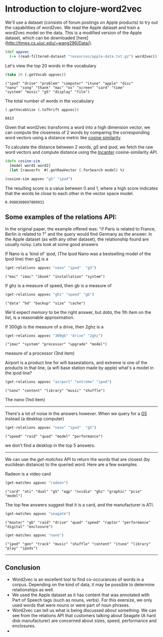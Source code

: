 # Introduction to clojure-word2vec

We'll use a dataset (consists of forum postings on Apple products) to try out the capabilities of word2vec.
We read the Apple dataset and train a word2vec model on the data. This is a modified version
of the Apple dataset, which can be downloaded [here] (http://times.cs.uiuc.edu/~wang296/Data/).

```clojure
(def appvec
  (-> (read-filtered-dataset "resources/apple-data.txt.gz") word2vec))
```

Let's view the top 20 words in the vocabulary

```clojure
(take 20 (.getVocab appvec))
```

```
("ipod" "drive" "problem" "computer" "itune" "apple" "disc" 
"nano" "song" "thank" "mac" "os" "screen" "card" "time" 
"system" "music" "g5" "display" "file")
```

The total number of words  in the vocabulary 

```clojure
(.getVocabSize (.toThrift appvec))
```
    6813


Given that word2vec transforms a word into a high dimension vector, we can
compute the closeness of 2 words by comparing the corresponding word vectors
using a distance metric like 
[cosine similarity](http://en.wikipedia.org/wiki/Cosine_similarity)

To calculate the distance between 2 words, *g5* and *ipod*,
we fetch the raw word vectors and compute distance using
the [Incanter](Incanter.org) cosine-similarity API.

```clojure
(defn cosine-sim
  [model word1 word2]
  (let [rawvecfn  #(.getRawVector (.forSearch model) %)

(cosine-sim appvec "g5" "ipod")

```
The resulting score is a value between 0 and 1, where a high score indicates
that the words lie close to each other in the vector space model.
```
0.9988300697889931
```

##  Some examples of the relations API:
In the original paper, the example offered was:
"if Paris is related to France, Berlin is related to ?"
and the query would find Germany as the answer.
In the Apple dataset (as with any other dataset),
the relationship found are usually noisy. Lets look at some
good answers

If Nano is a 'kind of' ipod, (The Ipod Nano was a bestselling model of the Ipod line)
then [g3](http://en.wikipedia.org/wiki/Power_Macintosh_G3_%28Blue_%26_White%29) is a

```clojure
(get-relations appvec "nano" "ipod"  "g3")
```
    ("mac" "imac" "ibook" "installation" "system")

If ghz is a measure of speed, then gb is a measure of

```clojure
(get-relations appvec "ghz" "speed" "gb")
```
    ("data" "hd" "backup" "size" "cache")

We'd expect *memory* to be the right answer, but *data*, 
the 1th item on the list, is a reasonable approximation.

If 300gb is the measure of a drive, then 2ghz is a

```clojure
(get-relations appvec "300gb" "drive" "2ghz")
```
    ("imac" "system" "processor" "upgrade" "model")
measure of a processor (3nd item)

Airport is a product line for wifi basestations, and extreme is 
one of the products in that line, (a wifi base station made by apple)
what's a model in the ipod line?

```clojure
(get-relations appvec "airport" "extreme" "ipod")
```
    ("nano" "content" "library" "music" "shuffle")
The *nano* (1nd item)

---
There's a lot of noise in the answers however.
When we query for a [G5](http://en.wikipedia.org/wiki/Power_Mac_G5) 
instead (a desktop computer)

```clojure
(get-relations appvec "nano" "ipod"  "g5")
```
    ("speed" "raid" "quad" "model" "performance")
    
we don't find a desktop in the top 5 answers.

---

We can use the *get-matches* API to return the words
that are closest (by euclidean distance) to the queried word.
Here are a few examples

Radeon is a video card
```clojure
(get-matches appvec "radeon")
```
    ("card" "ati" "dual" "g5" "agp" "nvidia" "ghz" "graphic" "pcie" "model")
The top few answers suggest that it is a card, and the manufacturer is ATI.

```clojure
(get-matches appvec "seagate")
```
    ("maxtor" "gb" "raid" "drive" "quad" "speed" "raptor" "performance" "digital" "enclosure")

```clojure
(get-matches appvec "nano")
```
    ("ipod" "gen" "track" "music" "shuffle" "content" "itune" "library" "play" "ipods")



---
## Conclusion

* Word2vec is an excellent tool to find co-occurances of words in a corpus. Depending on the kind of data, it may be possible to determine relationships as well.
* We used the Apple dataset as it has content that was annotated with Part of Speech tags (such as nouns, verbs). For this exersize, we only used words that were nouns or were part of noun phrases. 
* Word2vec can tell us what is being discussed *about* something. We can see from the relations API that customers talking about Seagate (A hard disk manufacturer) are concerned about sizes, speed, performance and enclosures.
*
